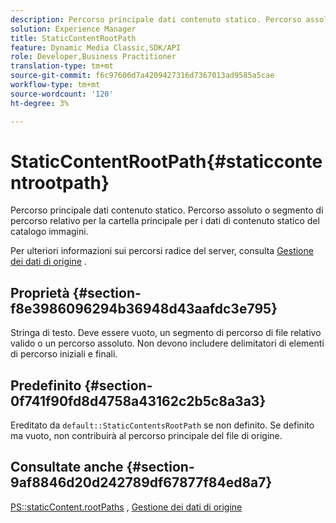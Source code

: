 ```yaml
---
description: Percorso principale dati contenuto statico. Percorso assoluto o segmento di percorso relativo per la cartella principale per i dati di contenuto statico del catalogo immagini.
solution: Experience Manager
title: StaticContentRootPath
feature: Dynamic Media Classic,SDK/API
role: Developer,Business Practitioner
translation-type: tm+mt
source-git-commit: f6c97606d7a4209427316d7367013ad9585a5cae
workflow-type: tm+mt
source-wordcount: '120'
ht-degree: 3%

---
```



# StaticContentRootPath{#staticcontentrootpath}

Percorso principale dati contenuto statico. Percorso assoluto o segmento di percorso relativo per la cartella principale per i dati di contenuto statico del catalogo immagini.

Per ulteriori informazioni sui percorsi radice del server, consulta [Gestione dei dati di origine](../../../../../is-api/image-serving-api-ref/c-configuration-and-administration/c-configuration-and-administration.md#concept-1ec4d9f0e58a430cae045761f1ff9173) .

## Proprietà {#section-f8e3986096294b36948d43aafdc3e795}

Stringa di testo. Deve essere vuoto, un segmento di percorso di file relativo valido o un percorso assoluto. Non devono includere delimitatori di elementi di percorso iniziali e finali.

## Predefinito {#section-0f741f90fd8d4758a43162c2b5c8a3a3}

Ereditato da `default::StaticContentsRootPath` se non definito. Se definito ma vuoto, non contribuirà al percorso principale del file di origine.

## Consultate anche {#section-9af8846d20d242789df67877f84ed8a7}

[PS::staticContent.rootPaths](../../../../../is-api/image-catalog/image-serving-api-ref/c-image-catalog-reference/c-attributes-reference/r-staticcontentrootpath.md#reference-a2b5368d078349828d282357681bb2a5) ,   [Gestione dei dati di origine](../../../../../is-api/image-serving-api-ref/c-configuration-and-administration/c-configuration-and-administration.md#concept-1ec4d9f0e58a430cae045761f1ff9173)
